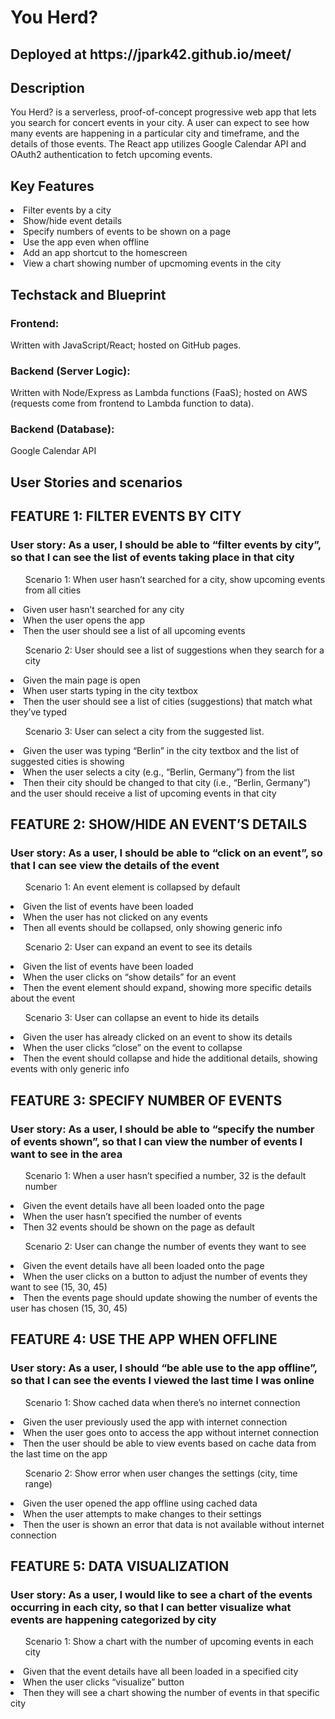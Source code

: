 # You Herd?
<h2>Deployed at https://jpark42.github.io/meet/</h2>

<h2>Description</h2>
  <p>You Herd? is a serverless, proof-of-concept progressive web app that lets you search for concert events in your city. A user can expect to see how many events are happening in a particular city and timeframe, and the details of those events.
  The React app utilizes Google Calendar API and OAuth2 authentication to fetch upcoming events.</p>
  
<h2>Key Features</h2>
  <li>Filter events by a city</li>
  <li>Show/hide event details</li>
  <li>Specify numbers of events to be shown on a page</li>
  <li>Use the app even when offline</li>
  <li>Add an app shortcut to the homescreen</li>
  <li>View a chart showing number of upcmoming events in the city</li>

<h2>Techstack and Blueprint</h2>
  <h3>Frontend:</h3>
    <p>Written with JavaScript/React; hosted on GitHub pages.</p>
  <h3>Backend (Server Logic):</h3>
    <p>Written with Node/Express as Lambda functions (FaaS); hosted on AWS (requests come from frontend to Lambda function to data).</p>
  <h3>Backend (Database):</h3>
    <p>Google Calendar API</p>

<h2>User Stories and scenarios</h2>

<h2>FEATURE 1: FILTER EVENTS BY CITY</h2>
  <h3>User story: As a user, I should be able to “filter events by city”, so that I can see the list of events taking place
  in that city</h3>
  <p>
    <ul>Scenario 1: When user hasn’t searched for a city, show upcoming events from all cities</ul>
       <li>Given user hasn’t searched for any city</li>
       <li>When the user opens the app</li>
       <li>Then the user should see a list of all upcoming events</li>
  </p>
  <p>
    <ul>Scenario 2: User should see a list of suggestions when they search for a city</ul>
      <li>Given the main page is open
      <li>When user starts typing in the city textbox
      <li>Then the user should see a list of cities (suggestions) that match what they’ve typed
  </p>
  <p>
    <ul>Scenario 3: User can select a city from the suggested list.</ul>
      <li>Given the user was typing “Berlin” in the city textbox and the list of suggested cities is showing
      <li>When the user selects a city (e.g., “Berlin, Germany”) from the list
      <li>Then their city should be changed to that city (i.e., “Berlin, Germany”) and the user should receive a list of
      upcoming events in that city
  </p>

<h2>FEATURE 2: SHOW/HIDE AN EVENT’S DETAILS</h2>
  <h3>User story: As a user, I should be able to “click on an event”, so that I can see view the details of the event</h3>
  <p>
    <ul>Scenario 1: An event element is collapsed by default</ul>
      <li>Given the list of events have been loaded</li>
      <li>When the user has not clicked on any events</li>
      <li>Then all events should be collapsed, only showing generic info</li>
  </p>
  <p>
    <ul>Scenario 2: User can expand an event to see its details</ul>
      <li>Given the list of events have been loaded</li>
      <li>When the user clicks on “show details” for an event</li>
      <li>Then the event element should expand, showing more specific details about the event</li>
  </p>
  <p>
    <ul>Scenario 3: User can collapse an event to hide its details</ul>
      <li>Given the user has already clicked on an event to show its details</li>
      <li>When the user clicks “close” on the event to collapse</li>
      <li>Then the event should collapse and hide the additional details, showing events with only generic info</li>
  </p>
  
<h2>FEATURE 3: SPECIFY NUMBER OF EVENTS</h2>
  <h3>User story: As a user, I should be able to “specify the number of events shown”, so that I can view the number
  of events I want to see in the area</h3>
  <p>
    <ul>Scenario 1: When a user hasn’t specified a number, 32 is the default number</ul>
      <li>Given the event details have all been loaded onto the page</li>
      <li>When the user hasn’t specified the number of events</li>
      <li>Then 32 events should be shown on the page as default</li>
  </p>
  <p>
    <ul>Scenario 2: User can change the number of events they want to see</ul>
      <li>Given the event details have all been loaded onto the page</li>
      <li>When the user clicks on a button to adjust the number of events they want to see (15, 30, 45)</li>
      <li>Then the events page should update showing the number of events the user has chosen (15, 30, 45)</li>
  </p>    

<h2>FEATURE 4: USE THE APP WHEN OFFLINE</h2>
  <h3>User story: As a user, I should “be able use to the app offline”, so that I can see the events I viewed the last
  time I was online</h3>
  <p>
    <ul>Scenario 1: Show cached data when there’s no internet connection</ul>
      <li>Given the user previously used the app with internet connection</li>
      <li>When the user goes onto to access the app without internet connection</li>
      <li>Then the user should be able to view events based on cache data from the last time on the app</li>
  </p>
  <p>
    <ul>Scenario 2: Show error when user changes the settings (city, time range)</ul>
      <li>Given the user opened the app offline using cached data</li>
      <li>When the user attempts to make changes to their settings</li>
      <li>Then the user is shown an error that data is not available without internet connection</li>
  </p>
    
<h2>FEATURE 5: DATA VISUALIZATION</h2>
  <h3>User story: As a user, I would like to see a chart of the events occurring in each city, so that I can better
  visualize what events are happening categorized by city</h3>
  <p>
    <ul>Scenario 1: Show a chart with the number of upcoming events in each city</ul>
      <li>Given that the event details have all been loaded in a specified city</li>
      <li>When the user clicks “visualize” button</li>
      <li>Then they will see a chart showing the number of events in that specific city</li>
  </p>
